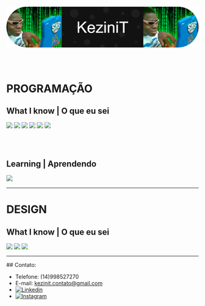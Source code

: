 ![Header](github-header-image.png)
<div align="center">  
<!--   <img width="49%" height="195px" src="https://github-readme-stats.vercel.app/api?username=kezinit&show_icons=true&count_private=true&hide_border=true&title_color=a045e6&icon_color=a045e6&text_color=c9d1d9&bg_color=0d1117" alt="Matheus Maia Alvarez github stats" />  -->
<!--   <img width="41%" height="195px" src="https://github-readme-stats.vercel.app/api/top-langs/?username=kezinit&layout=compact&hide_border=true&title_color=00bfbf&text_color=a045e6&bg_color=0d1117" /> -->
</div>

<br><br>


<h1>PROGRAMAÇÃO</h1>

## What I know | O que eu sei
<img src="https://img.shields.io/badge/MySQL-005C84?style=for-the-badge&logo=mysql&logoColor=white"> <img src="https://img.shields.io/badge/JavaScript-323330?style=for-the-badge&logo=javascript&logoColor=F7DF1E"> <img src="https://img.shields.io/badge/Xamarin-3498DB?style=for-the-badge&logo=xamarin&logoColor=white"> 
<img src="https://img.shields.io/badge/HTML5-E34F26?style=for-the-badge&logo=html5&logoColor=white"> 
<img src="https://img.shields.io/badge/CSS3-1572B6?style=for-the-badge&logo=css3&logoColor=white">
<img src="https://img.shields.io/badge/PHP-777BB4?style=for-the-badge&logo=php&logoColor=white">

<br><br>

## Learning | Aprendendo
<img src="https://img.shields.io/badge/React_Native-20232A?style=for-the-badge&logo=react&logoColor=61DAFB">

<hr>
<h1>DESIGN</h1>

## What I know | O que eu sei
<img src="https://img.shields.io/badge/Adobe%20after%20affects-CF96FD?style=for-the-badge&logo=Adobe%20after%20effects&logoColor=393665"> <img src="https://img.shields.io/badge/Adobe%20Photoshop-31A8FF?style=for-the-badge&logo=Adobe%20Photoshop&logoColor=black">
<img src="https://img.shields.io/badge/Adobe%20Premiere%20Pro-9999FF?style=for-the-badge&logo=Adobe%20Premiere%20Pro&logoColor=white">
<hr>
## Contato:

- Telefone: (14)998527270
- E-mail: kezinit.contato@gmail.com
-   [![Linkedin](https://img.shields.io/badge/linkedin%20-%23323330.svg?&style=for-the-badge&logo=linkedin&logoColor=black&color=0d7e91)](https://www.linkedin.com/in/kevin-morales-farah-3670b7229/)
-   [![Instagram](https://img.shields.io/badge/Instagram%20-%23323330.svg?&style=for-the-badge&logo=Instagram&logoColor=black&color=d97043)](https://www.instagram.com/kez_init/)
